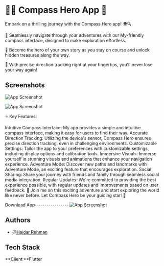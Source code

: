 
# 🧭🧭 Compass Hero App 🦁

Embark on a thrilling journey with the Compass Hero app! 🌍🔍

🚀 Seamlessly navigate through your adventures with our My-friendly compass interface, designed to make exploration effortless.

🦁 Become the hero of your own story as you stay on course and unlock hidden treasures along the way.

🎯 With precise direction tracking right at your fingertips, you'll never lose your way again!
## Screenshots

![App Screenshot](https://blogger.googleusercontent.com/img/a/AVvXsEidcg2byD_PZQUU7GO_M0-T3875HdNA_R0KdH3mtktKKvMcG8fZCZ0WrUS5rG7cNCs3ZgJQ4mhmKUKdHQnzuRbWNsyQaHI5a32IL-f3JsM1hHjeqphYNuK9-Sim8cI8XUHYsORi1SiTOR7n8zTBwK93xdjEhmRaSIn8DRobMdzLb6uNz2IVn-dCQf1Z)



![App Screenshot](https://blogger.googleusercontent.com/img/a/AVvXsEgMMqDdKr5Tcl8AFVJTo3m0zW1CQFYPx2fx84kut8vQPnKehT7V-tskOUvuFAZnHpjt6sPpH4qCT2072JtLu26sy5K1hRG5ptHcngEEYyLzgGUqLIh9u-GpIj-i7-_-PVTOAMtumy47ws-jaIuL05m-14e9h9z3xLW4Mbm_xTzDUMDhMf_Ng9QG6URM)

⭐ Key Features:

Intuitive Compass Interface: My app provides a simple and intuitive compass interface, making it easy for users to find their way.
Accurate Direction Tracking: Utilizing the device's sensor, Compass Hero ensures precise direction tracking, even in challenging environments.
Customizable Settings: Tailor the app to your preferences with customizable settings, including display options and calibration tools.
Immersive Visuals: Immerse yourself in stunning visuals and animations that enhance your navigation experience.
Adventure Mode: Discover new paths and landmarks with Adventure Mode, an exciting feature that encourages exploration.
Social Sharing: Share your journey with friends and family through seamless social media integration.
Regular Updates: We're committed to providing the best experience possible, with regular updates and improvements based on user feedback.
🌟 Join me on this exciting adventure and start exploring the world like never before. Let Compass Hero be your guiding star! 🌟

Download App-----------------
![App Screenshot](https://blogger.googleusercontent.com/img/a/AVvXsEgnCxYv52bjyckZpL5hDkXM7Fii3ZAsfqpoeZLdSl99v8y7bAdCxVdJ5FwGAl-qXc-44ZAieMJZBaYuHTZa_K3Byn3Hoht-moyJygd8iu1r_Z0134ObVymmFQDurVA2sPZfAuajmCVuqIQ19fjcK09T-Tp_YfJCckX7W7HfLLA3kpGLVHJfgtS4AQPQ)









## Authors

- [@Haidar Rehman](https://github.com/HaidarRehmanNazir)


<a href="![Logo](https://blogger.googleusercontent.com/img/a/AVvXsEhkozbonGmc5GTyMrLrJRvAQlDaP_oVFGXChWZTtcLknParaUW4dx71Dqw2d4WzHoBi4UAk9lBIEqTChGZDZ4O2-Z8nBAgt6pfKvwvXiy1-rwV5BKNQVoRqeODmoZ6h1l9KH10gYIsYjGqp085ujmb4CyA3pzgpyfX8oupW8U1jjqoASp8-DDP1XzI9)">  </a>


## Tech Stack

**Client:**Flutter




